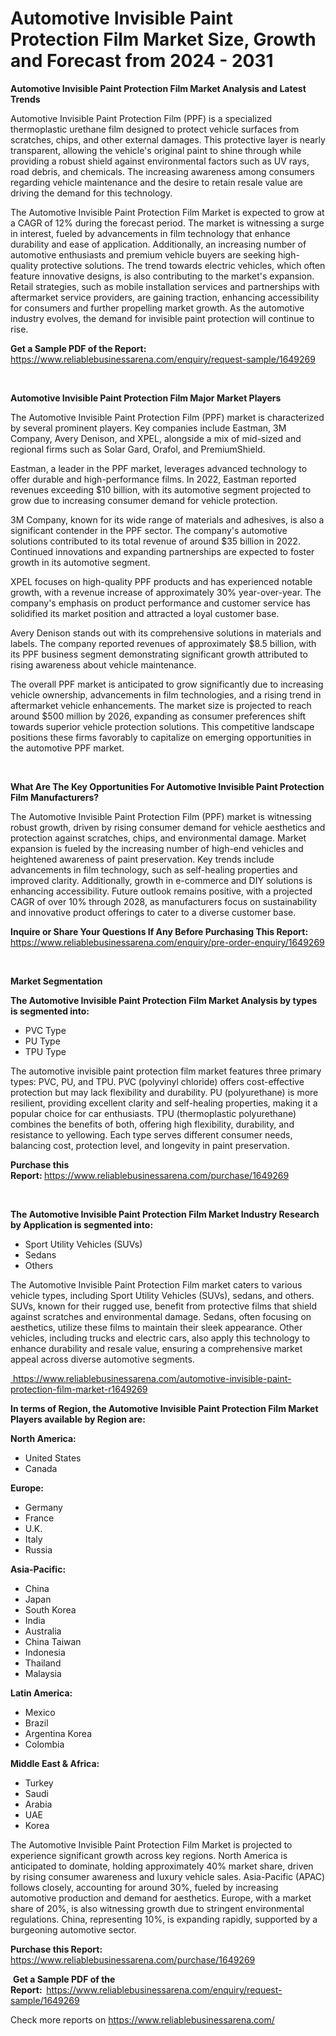 <p><h1>Automotive Invisible Paint Protection Film Market Size, Growth and Forecast from 2024 - 2031</h1></p><p><strong>Automotive Invisible Paint Protection Film Market Analysis and Latest Trends</strong></p>
<p><p>Automotive Invisible Paint Protection Film (PPF) is a specialized thermoplastic urethane film designed to protect vehicle surfaces from scratches, chips, and other external damages. This protective layer is nearly transparent, allowing the vehicle's original paint to shine through while providing a robust shield against environmental factors such as UV rays, road debris, and chemicals. The increasing awareness among consumers regarding vehicle maintenance and the desire to retain resale value are driving the demand for this technology.</p><p>The Automotive Invisible Paint Protection Film Market is expected to grow at a CAGR of 12% during the forecast period. The market is witnessing a surge in interest, fueled by advancements in film technology that enhance durability and ease of application. Additionally, an increasing number of automotive enthusiasts and premium vehicle buyers are seeking high-quality protective solutions. The trend towards electric vehicles, which often feature innovative designs, is also contributing to the market's expansion. Retail strategies, such as mobile installation services and partnerships with aftermarket service providers, are gaining traction, enhancing accessibility for consumers and further propelling market growth. As the automotive industry evolves, the demand for invisible paint protection will continue to rise.</p></p>
<p><strong>Get a Sample PDF of the Report:&nbsp;</strong> <a href="https://www.reliablebusinessarena.com/enquiry/request-sample/1649269?utm_campaign=1420&utm_medium=2&utm_source=Github&utm_content=ia&utm_term=29122024&utm_id=automotive-invisible-paint-protection-film">https://www.reliablebusinessarena.com/enquiry/request-sample/1649269</a></p>
<p>&nbsp;</p>
<p><strong>Automotive Invisible Paint Protection Film Major Market Players</strong></p>
<p><p>The Automotive Invisible Paint Protection Film (PPF) market is characterized by several prominent players. Key companies include Eastman, 3M Company, Avery Denison, and XPEL, alongside a mix of mid-sized and regional firms such as Solar Gard, Orafol, and PremiumShield.</p><p>Eastman, a leader in the PPF market, leverages advanced technology to offer durable and high-performance films. In 2022, Eastman reported revenues exceeding $10 billion, with its automotive segment projected to grow due to increasing consumer demand for vehicle protection.</p><p>3M Company, known for its wide range of materials and adhesives, is also a significant contender in the PPF sector. The company's automotive solutions contributed to its total revenue of around $35 billion in 2022. Continued innovations and expanding partnerships are expected to foster growth in its automotive segment.</p><p>XPEL focuses on high-quality PPF products and has experienced notable growth, with a revenue increase of approximately 30% year-over-year. The company's emphasis on product performance and customer service has solidified its market position and attracted a loyal customer base.</p><p>Avery Denison stands out with its comprehensive solutions in materials and labels. The company reported revenues of approximately $8.5 billion, with its PPF business segment demonstrating significant growth attributed to rising awareness about vehicle maintenance.</p><p>The overall PPF market is anticipated to grow significantly due to increasing vehicle ownership, advancements in film technologies, and a rising trend in aftermarket vehicle enhancements. The market size is projected to reach around $500 million by 2026, expanding as consumer preferences shift towards superior vehicle protection solutions. This competitive landscape positions these firms favorably to capitalize on emerging opportunities in the automotive PPF market.</p></p>
<p>&nbsp;</p>
<p><strong>What Are The Key Opportunities For Automotive Invisible Paint Protection Film Manufacturers?</strong></p>
<p><p>The Automotive Invisible Paint Protection Film (PPF) market is witnessing robust growth, driven by rising consumer demand for vehicle aesthetics and protection against scratches, chips, and environmental damage. Market expansion is fueled by the increasing number of high-end vehicles and heightened awareness of paint preservation. Key trends include advancements in film technology, such as self-healing properties and improved clarity. Additionally, growth in e-commerce and DIY solutions is enhancing accessibility. Future outlook remains positive, with a projected CAGR of over 10% through 2028, as manufacturers focus on sustainability and innovative product offerings to cater to a diverse customer base.</p></p>
<p><strong>Inquire or Share Your Questions If Any Before Purchasing This Report:</strong> <a href="https://www.reliablebusinessarena.com/enquiry/pre-order-enquiry/1649269?utm_campaign=1420&utm_medium=2&utm_source=Github&utm_content=ia&utm_term=29122024&utm_id=automotive-invisible-paint-protection-film">https://www.reliablebusinessarena.com/enquiry/pre-order-enquiry/1649269</a></p>
<p>&nbsp;</p>
<p><strong>Market Segmentation</strong></p>
<p><strong>The Automotive Invisible Paint Protection Film Market Analysis by types is segmented into:</strong></p>
<p><ul><li>PVC Type</li><li>PU Type</li><li>TPU Type</li></ul></p>
<p><p>The automotive invisible paint protection film market features three primary types: PVC, PU, and TPU. PVC (polyvinyl chloride) offers cost-effective protection but may lack flexibility and durability. PU (polyurethane) is more resilient, providing excellent clarity and self-healing properties, making it a popular choice for car enthusiasts. TPU (thermoplastic polyurethane) combines the benefits of both, offering high flexibility, durability, and resistance to yellowing. Each type serves different consumer needs, balancing cost, protection level, and longevity in paint preservation.</p></p>
<p><strong>Purchase this Report:&nbsp;</strong><a href="https://www.reliablebusinessarena.com/purchase/1649269?utm_campaign=1420&utm_medium=2&utm_source=Github&utm_content=ia&utm_term=29122024&utm_id=automotive-invisible-paint-protection-film">https://www.reliablebusinessarena.com/purchase/1649269</a></p>
<p>&nbsp;</p>
<p><strong>The Automotive Invisible Paint Protection Film Market Industry Research by Application is segmented into:</strong></p>
<p><ul><li>Sport Utility Vehicles (SUVs)</li><li>Sedans</li><li>Others</li></ul></p>
<p><p>The Automotive Invisible Paint Protection Film market caters to various vehicle types, including Sport Utility Vehicles (SUVs), sedans, and others. SUVs, known for their rugged use, benefit from protective films that shield against scratches and environmental damage. Sedans, often focusing on aesthetics, utilize these films to maintain their sleek appearance. Other vehicles, including trucks and electric cars, also apply this technology to enhance durability and resale value, ensuring a comprehensive market appeal across diverse automotive segments.</p></p>
<p><a href="https://www.reliablebusinessarena.com/automotive-invisible-paint-protection-film-market-r1649269?utm_campaign=1420&utm_medium=2&utm_source=Github&utm_content=ia&utm_term=29122024&utm_id=automotive-invisible-paint-protection-film">&nbsp;https://www.reliablebusinessarena.com/automotive-invisible-paint-protection-film-market-r1649269</a></p>
<p><strong>In terms of Region, the Automotive Invisible Paint Protection Film Market Players available by Region are:</strong></p>
<p>
    <p> <strong> North America: </strong>
        <ul>
            <li>United States</li>
            <li>Canada</li>
        </ul>
        </p> 
    <p> <strong> Europe: </strong>
        <ul>
            <li>Germany</li>
            <li>France</li>
            <li>U.K.</li>
            <li>Italy</li>
            <li>Russia</li>
        </ul>
        </p> 
    <p> <strong> Asia-Pacific: </strong>
        <ul>
            <li>China</li>
            <li>Japan</li>
            <li>South Korea</li>
            <li>India</li>
            <li>Australia</li>
            <li>China Taiwan</li>
            <li>Indonesia</li>
            <li>Thailand</li>
            <li>Malaysia</li>
        </ul>
        </p> 
    <p> <strong> Latin America: </strong>
        <ul>
            <li>Mexico</li>
            <li>Brazil</li>
            <li>Argentina Korea</li>
            <li>Colombia</li>
        </ul>
        </p> 
    <p> <strong> Middle East & Africa: </strong>
        <ul>
            <li>Turkey</li>
            <li>Saudi</li>
            <li>Arabia</li>
            <li>UAE</li>
            <li>Korea</li>
        </ul>
    </p>
    </p>
<p><p>The Automotive Invisible Paint Protection Film Market is projected to experience significant growth across key regions. North America is anticipated to dominate, holding approximately 40% market share, driven by rising consumer awareness and luxury vehicle sales. Asia-Pacific (APAC) follows closely, accounting for around 30%, fueled by increasing automotive production and demand for aesthetics. Europe, with a market share of 20%, is also witnessing growth due to stringent environmental regulations. China, representing 10%, is expanding rapidly, supported by a burgeoning automotive sector.</p></p>
<p><strong>Purchase this Report: </strong><a href="https://www.reliablebusinessarena.com/purchase/1649269?utm_campaign=1420&utm_medium=2&utm_source=Github&utm_content=ia&utm_term=29122024&utm_id=automotive-invisible-paint-protection-film">https://www.reliablebusinessarena.com/purchase/1649269</a></p>
<p>&nbsp;<strong>Get a Sample PDF of the Report:&nbsp;&nbsp;</strong><a href="https://www.reliablebusinessarena.com/enquiry/request-sample/1649269?utm_campaign=1420&utm_medium=2&utm_source=Github&utm_content=ia&utm_term=29122024&utm_id=automotive-invisible-paint-protection-film">https://www.reliablebusinessarena.com/enquiry/request-sample/1649269</a></p>
<p><strong></strong></p>
<p>Check more reports on <a href="https://www.reliablebusinessarena.com/?utm_campaign=1420&utm_medium=2&utm_source=Github&utm_content=ia&utm_term=29122024&utm_id=automotive-invisible-paint-protection-film">https://www.reliablebusinessarena.com/</a></p>
